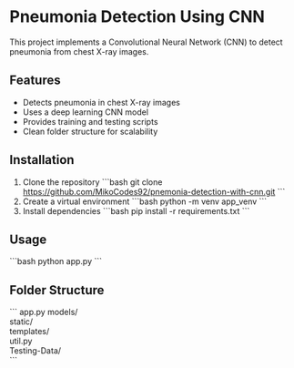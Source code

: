 # Pneumonia Detection Using CNN

This project implements a Convolutional Neural Network (CNN) to detect pneumonia from chest X-ray images.

## Features
- Detects pneumonia in chest X-ray images
- Uses a deep learning CNN model
- Provides training and testing scripts
- Clean folder structure for scalability

## Installation
1. Clone the repository
\`\`\`bash
git clone https://github.com/MikoCodes92/pnemonia-detection-with-cnn.git
\`\`\`
2. Create a virtual environment
\`\`\`bash
python -m venv app_venv
\`\`\`
3. Install dependencies
\`\`\`bash
pip install -r requirements.txt
\`\`\`

## Usage
\`\`\`bash
python app.py
\`\`\`

## Folder Structure
\`\`\`
app.py
models/              
static/              
templates/           
util.py              
Testing-Data/        
\`\`\`
